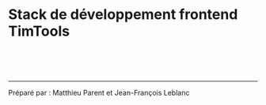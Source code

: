 # Stack de développement frontend TimTools

<br><br><br><hr>
Préparé par : Matthieu Parent et Jean-François Leblanc  